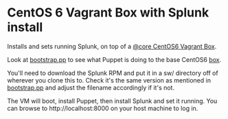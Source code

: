 # CentOS 6 Vagrant Box with Splunk install

Installs and sets running Splunk, on top of a [@core CentOS6 Vagrant
Box](http://vntx-box.s3.amazonaws.com/centos6.box).

Look at
[bootstrap.pp](http://github.com/phips/splunkbox/blob/master/puppet/manifests/bootstrap.pp)
to see what Puppet is doing to the base CentOS6
[box](http://docs.vagrantup.com/v2/virtualbox/boxes.html).

You'll need to download the Splunk RPM and put it in a sw/ directory off of
wherever you clone this to. Check it's the same version as mentioned in
[bootstrap.pp](http://github.com/phips/splunkbox/blob/master/puppet/manifests/bootstrap.pp)
and adjust the filename accordingly if it's not.

The VM will boot, install Puppet, then install Splunk and set it running. You
can browse to http://localhost:8000 on your host machine to log in.

